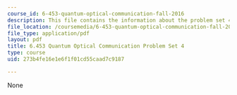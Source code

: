 ```yaml
---
course_id: 6-453-quantum-optical-communication-fall-2016
description: This file contains the information about the problem set 4.
file_location: /coursemedia/6-453-quantum-optical-communication-fall-2016/273b4fe16e1e6f1f01cd55caad7c9187_MIT6_453F16_ps4.pdf
file_type: application/pdf
layout: pdf
title: 6.453 Quantum Optical Communication Problem Set 4
type: course
uid: 273b4fe16e1e6f1f01cd55caad7c9187

---
```

None